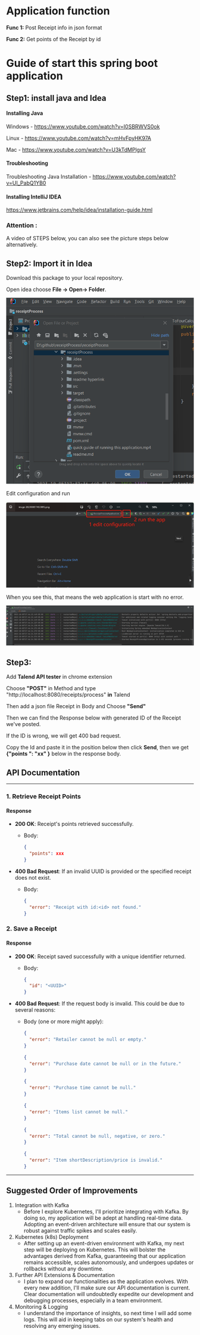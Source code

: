 # Application function

**Func 1:** Post  Receipt info in json format

**Func 2:** Get points of the Receipt by id

# Guide of start this spring boot application



## Step1: install java and Idea

#### **Installing Java**

Windows - https://www.youtube.com/watch?v=I0SBRWVS0ok

Linux - https://www.youtube.com/watch?v=mHvFpyHK97A

Mac - https://www.youtube.com/watch?v=U3kTdMPlgsY

#### Troubleshooting

Troubleshooting Java Installation - https://www.youtube.com/watch?v=UI_PabQ1YB0

#### **Installing IntelliJ IDEA**

https://www.jetbrains.com/help/idea/installation-guide.html

 ### Attention : 

 A video of STEPS below,  you can also see the picture steps below alternatively.

## Step2: Import it in Idea

Download this package to your local repository.

Open idea choose **File -> Open-> Folder**.

![image-20231005174410381](https://github.com/LIANGYIXUAN3335/receipt_Process/blob/main/readme%20hyperlink/image-20231005174410381.png)

Edit configuration and run

![image-20231005174539012](https://github.com/LIANGYIXUAN3335/receipt_Process/blob/main/readme%20hyperlink/image-20231005174539012.png)

When you see this, that means the web application is start with no error.

![image-20231005174637935](https://github.com/LIANGYIXUAN3335/receipt_Process/blob/main/readme%20hyperlink/image-20231005174637935.png)

## Step3:

Add **Talend API tester** in chrome extension

Choose **"POST"** in Method and type "http://localhost:8080/receipts/process" **in** Talend

Then add a json file Receipt in Body and Choose **"Send"**

Then we can find the Response below with generated ID of  the Receipt we've posted.

If the ID is wrong, we will get 400 bad request.

Copy the Id and paste it in the position below then click **Send**, then we get  **{"points ": "xx" }** below in the response body. 

## API Documentation

------

### 1. Retrieve Receipt Points

#### Response

- **200 OK**: Receipt's points retrieved successfully.

  - Body:

    ```json
    {
      "points": xxx
    }
    ```

- **400 Bad Request**: If an invalid UUID is provided or the specified receipt does not exist.

  - Body:

    ```json
    {
      "error": "Receipt with id:<id> not found."
    }
    ```

### 2. Save a Receipt

#### Response

- **200 OK**: Receipt saved successfully with a unique identifier returned.

  - Body:

    ```json
    {
      "id": "<UUID>"
    }
    ```

- **400 Bad Request**: If the request body is invalid. This could be due to several reasons:

  - Body (one or more might apply):

    ```json
    {
      "error": "Retailer cannot be null or empty."
    }
    ```

    ```json
    {
      "error": "Purchase date cannot be null or in the future."
    }
    ```

    ```json
    {
      "error": "Purchase time cannot be null."
    }
    ```

    ```json
    {
      "error": "Items list cannot be null."
    }
    ```

    ```json
    {
      "error": "Total cannot be null, negative, or zero."
    }
    ```

    ```json
    {
      "error": "Item shortDescription/price is invalid."
    }
    ```

------

## Suggested Order of Improvements

1. Integration with Kafka
   - Before I explore Kubernetes, I'll prioritize integrating with Kafka. By doing so, my application will be adept at handling real-time data. Adopting an event-driven architecture will ensure that our system is robust against traffic spikes and scales easily.
2. Kubernetes (k8s) Deployment
   - After setting up an event-driven environment with Kafka, my next step will be deploying on Kubernetes. This will bolster the advantages derived from Kafka, guaranteeing that our application remains accessible, scales autonomously, and undergoes updates or rollbacks without any downtime.
3. Further API Extensions & Documentation
   - I plan to expand our functionalities as the application evolves. With every new addition, I'll make sure our API documentation is current. Clear documentation will undoubtedly expedite our development and debugging processes, especially in a team environment.
4. Monitoring & Logging
   - I understand the importance of insights, so next time I will add some logs. This will aid in keeping tabs on our system's health and resolving any emerging issues.
